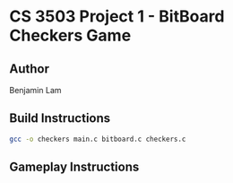 # CS 3503 Project 1 - BitBoard Checkers Game

## Author
Benjamin Lam

## Build Instructions
```bash
gcc -o checkers main.c bitboard.c checkers.c
```

## Gameplay Instructions
